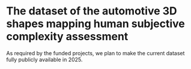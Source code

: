 # The dataset of the automotive 3D shapes mapping human subjective complexity assessment
As required by the funded projects, we plan to make the current dataset fully publicly available in 2025.
